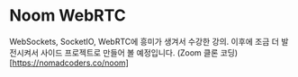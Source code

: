 # Noom WebRTC 
WebSockets, SocketIO, WebRTC에 흥미가 생겨서 수강한 강의. 
이후에 조금 더 발전시켜서 사이드 프로젝트로 만들어 볼 예정입니다.
(Zoom 클론 코딩)[https://nomadcoders.co/noom]
